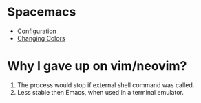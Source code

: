 

Spacemacs
=============
* [Configuration](http://thume.ca/howto/2015/03/07/configuring-spacemacs-a-tutorial/)
* [Changing Colors](http://sachachua.com/blog/2009/01/emacs-basics-changing-the-background-color/)


Why I gave up on vim/neovim?
==========================

1. The process would stop if external shell command was called.
2. Less stable then Emacs, when used in a terminal emulator.
